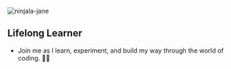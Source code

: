 ![ninjala-jane](https://github.com/oluwakayodemike/oluwakayodemike/assets/104535663/ec0df78d-82f8-4a7d-9e1f-38a0a59fa0c4)
## Lifelong Learner 
- Join me as I learn, experiment, and build my way through the world of coding. 👨‍💻
